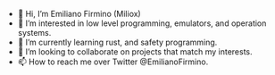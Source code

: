 - 👋 Hi, I’m Emiliano Firmino (Miliox)
- 👀 I’m interested in low level programming, emulators, and operation systems.
- 🌱 I’m currently learning rust, and safety programming.
- 💞️ I’m looking to collaborate on projects that match my interests.
- 📫 How to reach me over Twitter @EmilianoFirmino.

<!---
Miliox/Miliox is a ✨ special ✨ repository because its `README.md` (this file) appears on your GitHub profile.
You can click the Preview link to take a look at your changes.
--->
